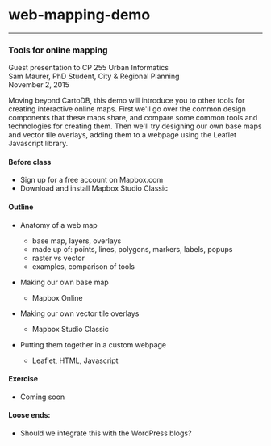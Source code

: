 # web-mapping-demo
-----

### Tools for online mapping

Guest presentation to CP 255 Urban Informatics  
Sam Maurer, PhD Student, City & Regional Planning  
November 2, 2015

Moving beyond CartoDB, this demo will introduce you to other tools for creating interactive online maps. First we'll go over the common design components that these maps share, and compare some common tools and technologies for creating them. Then we'll try designing our own base maps and vector tile overlays, adding them to a webpage using the Leaflet Javascript library. 


#### Before class

* Sign up for a free account on Mapbox.com
* Download and install Mapbox Studio Classic


#### Outline

* Anatomy of a web map
	* base map, layers, overlays
	* made up of: points, lines, polygons, markers, labels, popups
	* raster vs vector
	* examples, comparison of tools
	
* Making our own base map
	* Mapbox Online
	
* Making our own vector tile overlays
	* Mapbox Studio Classic

* Putting them together in a custom webpage
	* Leaflet, HTML, Javascript


#### Exercise

* Coming soon


#### Loose ends:

* Should we integrate this with the WordPress blogs?
